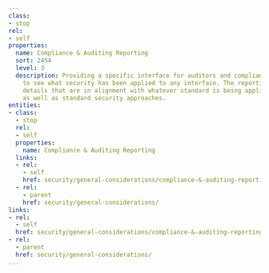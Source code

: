 ```yaml
---
class:
- stop
rel:
- self
properties:
  name: Compliance & Auditing Reporting
  sort: 2454
  level: 3
  description: Providing a specific interface for auditors and compliance officers
    to see what security has been applied to any interface. The reporting should provide
    details that are in alignment with whatever standard is being applied to the industry,
    as well as standard security approaches.
entities:
- class:
  - stop
  rel:
  - self
  properties:
    name: Compliance & Auditing Reporting
  links:
  - rel:
    - self
    href: security/general-considerations/compliance-&-auditing-reporting.md
  - rel:
    - parent
    href: security/general-considerations/
links:
- rel:
  - self
  href: security/general-considerations/compliance-&-auditing-reporting.md
- rel:
  - parent
  href: security/general-considerations/
...
```

